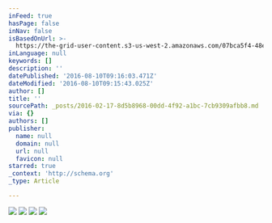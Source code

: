 ```yaml
---
inFeed: true
hasPage: false
inNav: false
isBasedOnUrl: >-
  https://the-grid-user-content.s3-us-west-2.amazonaws.com/07bca5f4-48e0-4e83-97d8-76612f1049ca.png
inLanguage: null
keywords: []
description: ''
datePublished: '2016-08-10T09:16:03.471Z'
dateModified: '2016-08-10T09:15:43.025Z'
author: []
title: ''
sourcePath: _posts/2016-02-17-8d5b8968-00dd-4f92-a1bc-7cb9309afbb8.md
via: {}
authors: []
publisher:
  name: null
  domain: null
  url: null
  favicon: null
starred: true
_context: 'http://schema.org'
_type: Article

---
```

![](https://the-grid-user-content.s3-us-west-2.amazonaws.com/07bca5f4-48e0-4e83-97d8-76612f1049ca.png)
![](https://the-grid-user-content.s3-us-west-2.amazonaws.com/21bc3088-58ae-4335-8c0d-81b58937c92b.png)
![](https://the-grid-user-content.s3-us-west-2.amazonaws.com/6b5ddfd1-f2c3-4c4e-8a18-7905c8fc8700.png)
![](https://the-grid-user-content.s3-us-west-2.amazonaws.com/11337998-bc5f-4eb0-a21a-7a96807c1bf5.png)